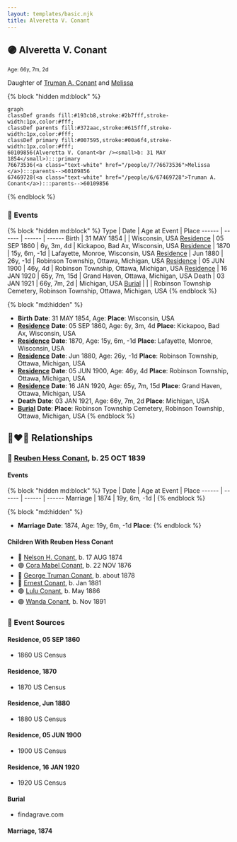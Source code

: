 ```yaml
---
layout: templates/basic.njk
title: Alveretta V. Conant
---
```

## 🟣 Alveretta V. Conant
<small>Age: 66y, 7m, 2d</small>

Daughter of [Truman A. Conant](/people/6/67469728) and [Melissa ](/people/7/76673536)

{% block "hidden md:block" %}
```mermaid
graph
classDef grands fill:#193cb8,stroke:#2b7fff,stroke-width:1px,color:#fff;
classDef parents fill:#372aac,stroke:#615fff,stroke-width:1px,color:#fff;
classDef primary fill:#007595,stroke:#00a6f4,stroke-width:1px,color:#fff;
60109856(Alveretta V. Conant<br /><small>b: 31 MAY 1854</small>):::primary
76673536(<a class="text-white" href="/people/7/76673536">Melissa </a>):::parents-->60109856
67469728(<a class="text-white" href="/people/6/67469728">Truman A. Conant</a>):::parents-->60109856
```
{% endblock %}

### 📆 Events

{% block "hidden md:block" %}
Type | Date | Age at Event | Place
------ | ------ | ------ | ------
Birth | 31 MAY 1854 |  | Wisconsin, USA
[Residence](#event-event-0) | 05 SEP 1860 | 6y, 3m, 4d | Kickapoo, Bad Ax, Wisconsin, USA
[Residence](#event-event-1) | 1870 | 15y, 6m, -1d | Lafayette, Monroe, Wisconsin, USA
[Residence](#event-event-2) | Jun 1880 | 26y, -1d | Robinson Township, Ottawa, Michigan, USA
[Residence](#event-event-3) | 05 JUN 1900 | 46y, 4d | Robinson Township, Ottawa, Michigan, USA
[Residence](#event-event-4) | 16 JAN 1920 | 65y, 7m, 15d | Grand Haven, Ottawa, Michigan, USA
Death | 03 JAN 1921 | 66y, 7m, 2d | Michigan, USA
[Burial](#event-event-10) |  |  | Robinson Township Cemetery, Robinson Township, Ottawa, Michigan, USA
{% endblock %}

{% block "md:hidden" %}
- **Birth**
**Date**: 31 MAY 1854, Age:
**Place**: Wisconsin, USA
- **[Residence](#event-event-0)**
**Date**: 05 SEP 1860, Age: 6y, 3m, 4d
**Place**: Kickapoo, Bad Ax, Wisconsin, USA
- **[Residence](#event-event-1)**
**Date**: 1870, Age: 15y, 6m, -1d
**Place**: Lafayette, Monroe, Wisconsin, USA
- **[Residence](#event-event-2)**
**Date**: Jun 1880, Age: 26y, -1d
**Place**: Robinson Township, Ottawa, Michigan, USA
- **[Residence](#event-event-3)**
**Date**: 05 JUN 1900, Age: 46y, 4d
**Place**: Robinson Township, Ottawa, Michigan, USA
- **[Residence](#event-event-4)**
**Date**: 16 JAN 1920, Age: 65y, 7m, 15d
**Place**: Grand Haven, Ottawa, Michigan, USA
- **Death**
**Date**: 03 JAN 1921, Age: 66y, 7m, 2d
**Place**: Michigan, USA
- **[Burial](#event-event-10)**
**Date**:
**Place**: Robinson Township Cemetery, Robinson Township, Ottawa, Michigan, USA
{% endblock %}

## 👩‍❤️‍👨 Relationships

### 🔵 [Reuben Hess Conant](/people/3/37326838), b. 25 OCT 1839

#### Events

{% block "hidden md:block" %}
Type | Date | Age at Event | Place
------ | ------ | ------ | ------
Marriage | 1874 | 19y, 6m, -1d |
{% endblock %}

{% block "md:hidden" %}
- **Marriage**
**Date**: 1874, Age: 19y, 6m, -1d
**Place**:
{% endblock %}

#### Children With Reuben Hess Conant
* 🔵 [Nelson H. Conant](/people/9/90473988), b. 17 AUG 1874
* 🟣 [Cora Mabel Conant](/people/7/75623980), b. 22 NOV 1876
* 🔵 [George Truman Conant](/people/5/50624075), b. about 1878
* 🔵 [Ernest Conant](/people/4/4994264), b. Jan 1881
* 🟣 [Lulu Conant](/people/6/66371832), b. May 1886
* 🟣 [Wanda Conant](/people/3/3340870), b. Nov 1891
### 📰 Event Sources

#### <a id="event-event-0"></a> Residence, 05 SEP 1860
* 1860 US Census

#### <a id="event-event-1"></a> Residence, 1870
* 1870 US Census

#### <a id="event-event-2"></a> Residence, Jun 1880
* 1880 US Census

#### <a id="event-event-3"></a> Residence, 05 JUN 1900
* 1900 US Census

#### <a id="event-event-4"></a> Residence, 16 JAN 1920
* 1920 US Census

#### <a id="event-event-10"></a> Burial
* findagrave.com

#### <a id="event-family-0-event-0"></a> Marriage, 1874
